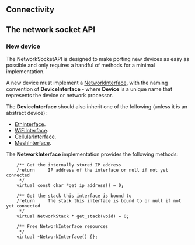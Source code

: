 <h2 id="contributing-connectivity">Connectivity</h2>

## The network socket API

### New device

The NetworkSocketAPI is designed to make porting new devices as easy as possible and only requires a handful of methods for a minimal implementation.

A new device must implement a [NetworkInterface](https://os.mbed.com/docs/development/mbed-os-api-doxy/class_network_interface.html), with the naming convention of **DeviceInterface** - where **Device** is a unique name that represents the device or network processor.

The **DeviceInterface** should also inherit one of the following (unless it is an abstract device):

- [EthInterface](https://os.mbed.com/docs/development/mbed-os-api-doxy/class_eth_interface.html).
- [WiFiInterface](https://os.mbed.com/docs/development/mbed-os-api-doxy/class_wi_fi_interface.html).
- [CellularInterface](https://os.mbed.com/docs/development/mbed-os-api-doxy/class_cellular_interface.html).
- [MeshInterface](https://os.mbed.com/docs/development/mbed-os-api-doxy/class_mesh_interface.html).

The **NetworkInterface** implementation provides the following methods:

```
    /** Get the internally stored IP address
    /return     IP address of the interface or null if not yet connected
     */
    virtual const char *get_ip_address() = 0;

    /** Get the stack this interface is bound to
    /return     The stack this interface is bound to or null if not yet connected
     */
    virtual NetworkStack * get_stack(void) = 0;

    /** Free NetworkInterface resources
     */
    virtual ~NetworkInterface() {};
```
